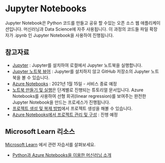 # Jupyter Notebooks

Jupyter Notebook은 Python 코드를 만들고 공유 할 수있는 오픈 소스 웹 애플리케이션입니다. 머신러닝과 Data Science에 자주 사용됩니다. 이 과정의 코드들 파일 확장자가 .ipynb 인 Jupyter Notebook을 사용하여 진행됩니다.

## 참고자료
- [Jupyter](https://jupyter.org/) : Jupyter를 설치하여 로컬에서 Jupyter 노트북을 실행합니다.
- [Jupyter 노트북 뷰어](https://nbviewer.jupyter.org/) : Jupyter를 설치하지 않고 GitHub 저장소의 Jupyter 노트북을 볼 수 있습니다.
- [Azure Notebooks](https://notebooks.azure.com/) : 2021년 1월 15일 - 서비스 종료 예정
- [노트북 만들기 및 실행](https://docs.microsoft.com/azure/notebooks/tutorial-create-run-jupyter-notebook?WT.mc_id=python-c9-niner)은 단계별로 진행되는 튜토리얼 문서입니다. Azure Notebooks를 사용하여 선형 회귀(linear regression)를 보여주는 완전한 Jupyter Notebook을 만드는 프로세스가 진행됩니다.
- [프로젝트 생성 및 복제 방법](https://docs.microsoft.com/azure/notebooks/create-clone-jupyter-notebooks?WT.mc_id=python-c9-niner)에서 프로젝트 생성을 해볼 수 있습니다.
- [Azure Notebooks에서 프로젝트 관리 및 구성](https://docs.microsoft.com/azure/notebooks/configure-manage-azure-notebooks-projects?WT.mc_id=python-c9-niner) : 진헹 예정

## Microsoft Learn 리소스

[Microsoft Learn](https://learn.microsoft.com/?WT.mc_id=python-c9-niner) 에서 관련 자습서를 살펴보세요.

- [Python과 Azure Notebooks을 이용한 머신러닝 소개](https://docs.microsoft.com/learn/paths/intro-to-ml-with-python/?WT.mc_id=python-c9-niner)
